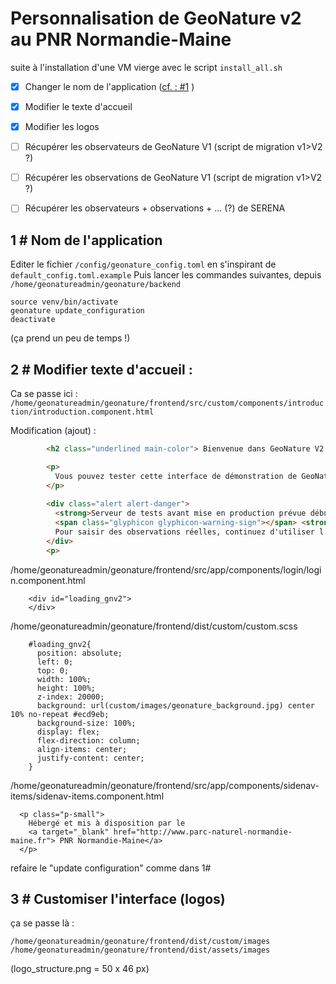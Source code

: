 # Personnalisation de GeoNature v2 au PNR Normandie-Maine
suite à l'installation d'une VM vierge avec le script `install_all.sh`


- [x] Changer le nom de l'application ([cf. : #1](adaptations_pnrnm.md#1--nom-de-lapplication) )
- [x] Modifier le texte d'accueil
- [x] Modifier les logos
- [ ] Récupérer les observateurs de GeoNature V1 (script de migration v1>V2 ?)
- [ ] Récupérer les observations de GeoNature V1 (script de migration v1>V2 ?)
- [ ] Récupérer les observateurs + observations + ... (?) de SERENA


## 1 # Nom de l'application

Editer le fichier `/config/geonature_config.toml` en s'inspirant de `default_config.toml.example`
Puis lancer les commandes suivantes, depuis `/home/geonatureadmin/geonature/backend`
```
source venv/bin/activate
geonature update_configuration
deactivate
```

(ça prend un peu de temps !)


## 2 # Modifier texte d'accueil :

Ca se passe ici : `/home/geonatureadmin/geonature/frontend/src/custom/components/introduction/introduction.component.html`

Modification (ajout) :
```html
        <h2 class="underlined main-color"> Bienvenue dans GeoNature V2 </h2>

        <p>
          Vous pouvez tester cette interface de démonstration de GeoNature v2 pour découvrir les nouvelles fonctionnalités.<br>
        </p>
        
        <div class="alert alert-danger">
          <strong>Serveur de tests avant mise en production prévue début 2019</strong><br>
          <span class="glyphicon glyphicon-warning-sign"></span> <strong>Attention !</strong> Les données saisies ici seront effacées régulièrement.<br>
          Pour saisir des observations réelles, continuez d'utiliser l'interface GeoNature v1 à <a href="http://observatoire.parc-naturel-normandie-maine.fr/geonature/">cette adresse</a>.
        </div>
        <p>
```


/home/geonatureadmin/geonature/frontend/src/app/components/login/login.component.html
```
	<div id="loading_gnv2">
	</div>
```

/home/geonatureadmin/geonature/frontend/dist/custom/custom.scss

```
	#loading_gnv2{
	  position: absolute;
	  left: 0;
	  top: 0;
	  width: 100%;
	  height: 100%;
	  z-index: 20000;
	  background: url(custom/images/geonature_background.jpg) center 10% no-repeat #ecd9eb;
	  background-size: 100%;
	  display: flex;
	  flex-direction: column;
	  align-items: center;
	  justify-content: center;
	}
```

/home/geonatureadmin/geonature/frontend/src/app/components/sidenav-items/sidenav-items.component.html
```
  <p class="p-small">
    Hébergé et mis à disposition par le 
    <a target="_blank" href="http://www.parc-naturel-normandie-maine.fr"> PNR Normandie-Maine</a>
  </p>
```


refaire le "update configuration" comme dans 1#


## 3 # Customiser l'interface (logos)

ça se passe là :

```
/home/geonatureadmin/geonature/frontend/dist/custom/images
/home/geonatureadmin/geonature/frontend/dist/assets/images
```
(logo_structure.png = 50 x 46 px)



